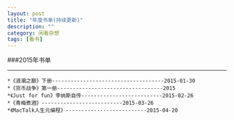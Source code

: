 ```yaml
---
layout: post
title: "年度书单(持续更新)"
description: ""
category: 闲看杂想
tags: [看书]
---
```



###2015年书单  
***  


	*《浪潮之巅》下册------------------------------------2015-01-30  
	*《货币战争》第一册----------------------------------2015  
	*《Just for fun》李纳斯自传--------------------------2015-02-26  
	*《青梅煮酒》--------------------------2015-03-26  
	*《MacTalk人生元编程》--------------------------2015-04-20  